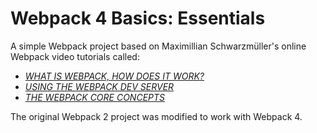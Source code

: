 # Webpack 4 Basics: Essentials

A simple Webpack project based on Maximillian Schwarzmüller's online Webpack video tutorials called: 

* [*WHAT IS WEBPACK, HOW DOES IT WORK?*](https://www.youtube.com/watch?v=GU-2T7k9NfI)
* [*USING THE WEBPACK DEV SERVER*](https://www.youtube.com/watch?v=HNRt0lODCQM)
* [*THE WEBPACK CORE CONCEPTS*](https://www.youtube.com/watch?v=8DDVr6wjJzQ)

The original Webpack 2 project was modified to work with Webpack 4.








